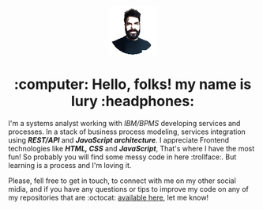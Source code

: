 <div align="center">
    <img src="https://raw.githubusercontent.com/IuryChagas/iurychagas/master/perfil_Github.png" alt="just a small picture of a bearded guy!">
    <h1>:computer: Hello, folks! my name is Iury :headphones:</h1>
</div>


I'm a systems analyst working with *IBM/BPMS* developing services and processes. In a stack of business process modeling, services integration using ***REST/API*** and ***JavaScript architecture***. I appreciate Frontend technologies like  ***HTML, CSS*** and ***JavaScript***, That's where I have the most fun! So probably you will find some messy code in here :trollface:. But learning is a process and I'm loving it.

Please, fell free to get in touch, to connect with me on my other social midia, and if you have any questions or tips to improve my code on any of my repositories that are :octocat: [available here](https://github.com/iurychagas?tab=repositories), let me know!